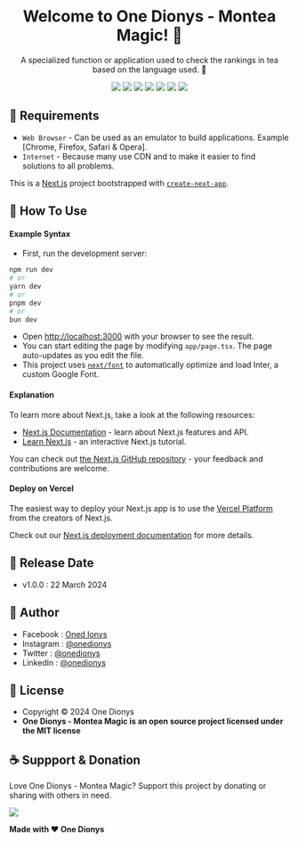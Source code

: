 <h1 align="center">Welcome to One Dionys - Montea Magic! 👋 </h1>

<p align="center">A specialized function or application used to check the rankings in tea based on the language used. 💖 </p>

<p align="center">
<img src="https://img.shields.io/github/contributors/onedionys/onedionys-montea-magic?style=flat-square">
<img src="https://img.shields.io/github/issues/onedionys/onedionys-montea-magic?style=flat-square">
<img src="https://img.shields.io/github/stars/onedionys/onedionys-montea-magic?style=flat-square"> 
<img src="https://img.shields.io/github/forks/onedionys/onedionys-montea-magic?style=flat-square">
<img src="https://img.shields.io/github/last-commit/onedionys/onedionys-montea-magic.svg?style=flat-square">
<img src="https://img.shields.io/github/languages/code-size/onedionys/onedionys-montea-magic?style=flat-square">
<img src="https://img.shields.io/github/license/onedionys/onedionys-montea-magic?style=flat-square">
</p>

## 💾 Requirements

* `Web Browser` - Can be used as an emulator to build applications. Example [Chrome, Firefox, Safari & Opera].
* `Internet` - Because many use CDN and to make it easier to find solutions to all problems.

This is a [Next.js](https://nextjs.org/) project bootstrapped with [`create-next-app`](https://github.com/vercel/next.js/tree/canary/packages/create-next-app).

## 🎯 How To Use

#### Example Syntax

* First, run the development server:

```bash
npm run dev
# or
yarn dev
# or
pnpm dev
# or
bun dev
```

* Open [http://localhost:3000](http://localhost:3000) with your browser to see the result.
* You can start editing the page by modifying `app/page.tsx`. The page auto-updates as you edit the file.
* This project uses [`next/font`](https://nextjs.org/docs/basic-features/font-optimization) to automatically optimize and load Inter, a custom Google Font.

#### Explanation

To learn more about Next.js, take a look at the following resources:

- [Next.js Documentation](https://nextjs.org/docs) - learn about Next.js features and API.
- [Learn Next.js](https://nextjs.org/learn) - an interactive Next.js tutorial.

You can check out [the Next.js GitHub repository](https://github.com/vercel/next.js/) - your feedback and contributions are welcome.

#### Deploy on Vercel

The easiest way to deploy your Next.js app is to use the [Vercel Platform](https://vercel.com/new?utm_medium=default-template&filter=next.js&utm_source=create-next-app&utm_campaign=create-next-app-readme) from the creators of Next.js.

Check out our [Next.js deployment documentation](https://nextjs.org/docs/deployment) for more details.

## 📆 Release Date

* v1.0.0 : 22 March 2024

## 🧑 Author

* Facebook : <a href="https://www.facebook.com/theonedionys"> Oned Ionys</a>
* Instagram : <a href="https://www.instagram.com/onedionys/"> @onedionys</a>
* Twitter : <a href="https://twitter.com/onedionys"> @onedionys</a>
* LinkedIn :  <a href="https://www.linkedin.com/in/onedionys/"> @onedionys</a>

## 📝 License

* Copyright © 2024 One Dionys
* **One Dionys - Montea Magic is an open source project licensed under the MIT license**

## ☕️ Suppport & Donation

Love One Dionys - Montea Magic? Support this project by donating or sharing with others in need.

<a href="https://www.buymeacoffee.com/onedionys"><img src="https://img.shields.io/badge/Buy_Me_A_Coffee-FFDD00?style=for-the-badge&logo=buy-me-a-coffee&logoColor=black"/> </a>

**Made with ❤️ One Dionys**
